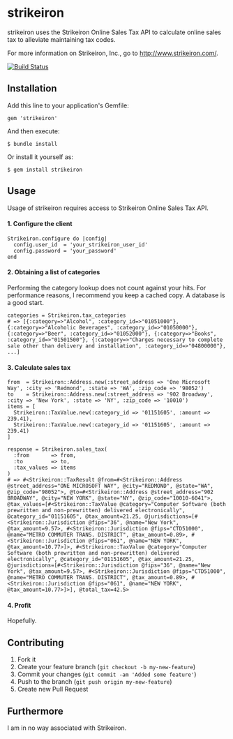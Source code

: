 # strikeiron

strikeiron uses the Strikeiron Online Sales Tax API to calculate online sales tax to alleviate maintaining tax codes.

For more information on Strikeiron, Inc., go to http://www.strikeiron.com/.

[![Build Status](https://secure.travis-ci.org/drewtempelmeyer/strikeiron.png)](http://travis-ci.org/drewtempelmeyer/strikeiron)

## Installation

Add this line to your application's Gemfile:

    gem 'strikeiron'

And then execute:

    $ bundle install

Or install it yourself as:

    $ gem install strikeiron

## Usage

Usage of strikeiron requires access to Strikeiron Online Sales Tax API.

#### 1. Configure the client

    Strikeiron.configure do |config|
      config.user_id  = 'your_strikeiron_user_id'
      config.password = 'your_password'
    end

#### 2. Obtaining a list of categories

Performing the category lookup does not count against your hits. For performance reasons, I recommend you keep a cached copy. A database is a good start.

    categories = Strikeiron.tax_categories
    # => [{:category=>"Alcohol", :category_id=>"01051000"}, {:category=>"Alcoholic Beverages", :category_id=>"01050000"}, {:category=>"Beer", :category_id=>"01052000"}, {:category=>"Books", :category_id=>"01501500"}, {:category=>"Charges necessary to complete sale other than delivery and installation", :category_id=>"04800000"}, ...]

#### 3. Calculate sales tax

    from  = Strikeiron::Address.new(:street_address => 'One Microsoft Way', :city => 'Redmond', :state => 'WA', :zip_code => '98052')
    to    = Strikeiron::Address.new(:street_address => '902 Broadway', :city => 'New York', :state => 'NY', :zip_code => '10010')
    items = [
      Strikeiron::TaxValue.new(:category_id => '01151605', :amount => 239.41),
      Strikeiron::TaxValue.new(:category_id => '01151605', :amount => 239.41)
    ]

    response = Strikeiron.sales_tax(
      :from       => from,
      :to         => to,
      :tax_values => items
    )
    # => #<Strikeiron::TaxResult @from=#<Strikeiron::Address @street_address="ONE MICROSOFT WAY", @city="REDMOND", @state="WA", @zip_code="98052">, @to=#<Strikeiron::Address @street_address="902 BROADWAY", @city="NEW YORK", @state="NY", @zip_code="10010-6041">, @tax_values=[#<Strikeiron::TaxValue @category="Computer Software (both prewritten and non-prewritten) delivered electronically", @category_id="01151605", @tax_amount=21.25, @jurisdictions=[#<Strikeiron::Jurisdiction @fips="36", @name="New York", @tax_amount=9.57>, #<Strikeiron::Jurisdiction @fips="CTD51000", @name="METRO COMMUTER TRANS. DISTRICT", @tax_amount=0.89>, #<Strikeiron::Jurisdiction @fips="061", @name="NEW YORK", @tax_amount=10.77>]>, #<Strikeiron::TaxValue @category="Computer Software (both prewritten and non-prewritten) delivered electronically", @category_id="01151605", @tax_amount=21.25, @jurisdictions=[#<Strikeiron::Jurisdiction @fips="36", @name="New York", @tax_amount=9.57>, #<Strikeiron::Jurisdiction @fips="CTD51000", @name="METRO COMMUTER TRANS. DISTRICT", @tax_amount=0.89>, #<Strikeiron::Jurisdiction @fips="061", @name="NEW YORK", @tax_amount=10.77>]>], @total_tax=42.5>

#### 4. Profit

Hopefully.

## Contributing

1. Fork it
2. Create your feature branch (`git checkout -b my-new-feature`)
3. Commit your changes (`git commit -am 'Added some feature'`)
4. Push to the branch (`git push origin my-new-feature`)
5. Create new Pull Request

## Furthermore

I am in no way associated with Strikeiron.
